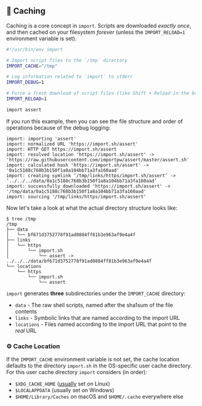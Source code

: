 ## 💸 Caching

Caching is a core concept in `import`. Scripts are downloaded _exactly once_, and
then cached on your filesystem _forever_ (unless the `IMPORT_RELOAD=1` environment
variable is set).

```bash
#!/usr/bin/env import

# Import script files to the `/tmp` directory
IMPORT_CACHE="/tmp"

# Log information related to `import` to stderr
IMPORT_DEBUG=1

# Force a fresh download of script files (like Shift + Reload in the browser)
IMPORT_RELOAD=1

import assert
```

If you run this example, then you can see the file structure and order of
operations because of the debug logging:

```
import: importing 'assert'
import: normalized URL 'https://import.sh/assert'
import: HTTP GET https://import.sh/assert
import: resolved location 'https://import.sh/assert' -> 'https://raw.githubusercontent.com/importpw/assert/master/assert.sh'
import: calculated hash 'https://import.sh/assert' -> '0a1c5188c768b3b150f1a8a104bb71a3fa160aad'
import: creating symlink ‘/tmp/links/https/import.sh/assert’ -> ‘../../../data/0a1c5188c768b3b150f1a8a104bb71a3fa160aad’
import: successfully downloaded 'https://import.sh/assert' -> '/tmp/data/0a1c5188c768b3b150f1a8a104bb71a3fa160aad'
import: sourcing '/tmp/links/https/import.sh/assert'
```

Now let's take a look at what the actual directory structure looks like:

```
$ tree /tmp
/tmp
├── data
│   └── bf671d3752778f91ad0884ff81b3e963af9e4a4f
├── links
│   └── https
│       └── import.sh
│           └── assert -> ../../../data/bf671d3752778f91ad0884ff81b3e963af9e4a4f
└── locations
    └── https
        └── import.sh
            └── assert
```

`import` generates **three** subdirectories under the `IMPORT_CACHE` directory:

 * `data` - The raw shell scripts, named after the sha1sum of the file contents
 * `links` - Symbolic links that are named according to the import URL
 * `locations` - Files named according to the import URL that point to the _real_ URL

### ⚙️ Cache Location

If the `IMPORT_CACHE` environment variable is not set, the cache location
defaults to the directory `import.sh` in the OS-specific user cache directory.
For this user cache directory `import` considers (in order):

* `$XDG_CACHE_HOME` ([usually](https://specifications.freedesktop.org/basedir-spec/basedir-spec-latest.html) set on Linux)
* `$LOCALAPPDATA` (usually set on Windows)
* `$HOME/Library/Caches` on macOS and `$HOME/.cache` everywhere else

